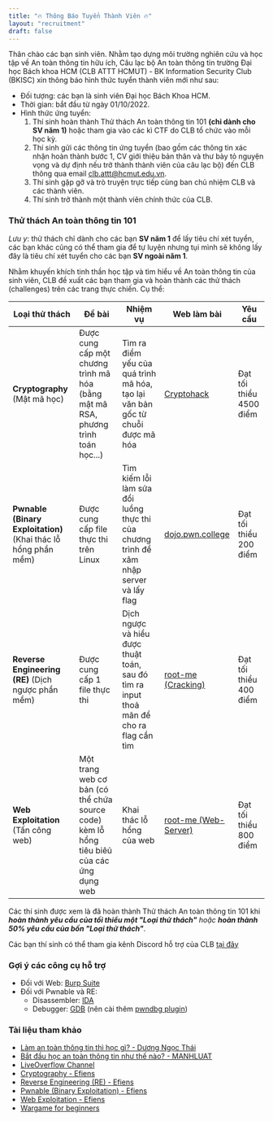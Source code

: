 ```yaml
---
title: "🔥 Thông Báo Tuyển Thành Viên 🔥"
layout: "recruitment"
draft: false
---
```


Thân chào các bạn sinh viên. Nhằm tạo dựng môi trường nghiên cứu và học tập về An toàn thông tin hữu ích, Câu lạc bộ An toàn thông tin trường Đại học Bách khoa HCM (CLB ATTT HCMUT) - BK Information Security Club (BKISC) xin thông báo hình thức tuyển thành viên mới như sau:

- Đối tượng: các bạn là sinh viên Đại học Bách Khoa HCM.
- Thời gian: bắt đầu từ ngày 01/10/2022.
- Hình thức ứng tuyển: 
    1. Thí sinh hoàn thành Thử thách An toàn thông tin 101 **(chỉ dành cho SV năm 1)** hoặc tham gia vào các kì CTF do CLB tổ chức vào mỗi học kỳ.
    2. Thí sinh gửi các thông tin ứng tuyển (bao gồm các thông tin xác nhận hoàn thành bước 1, CV giới thiệu bản thân và thư bày tỏ nguyện vọng và dự định nếu trở thành thành viên của câu lạc bộ) đến CLB thông qua email clb.attt@hcmut.edu.vn.
    3. Thí sinh gặp gỡ và trò truyện trực tiếp cùng ban chủ nhiệm CLB và các thành viên.
    4. Thí sinh trở thành một thành viên chính thức của CLB.

### Thử thách An toàn thông tin 101
*Lưu y*: thử thách chỉ dành cho các bạn **SV năm 1** để lấy tiêu chí xét tuyển, các bạn khác cũng có thể tham gia để tự luyện nhưng tụi mình sẽ không lấy đây là tiêu chí xét tuyển cho các bạn **SV ngoài năm 1**.

Nhằm khuyến khích tinh thần học tập và tìm hiểu về An toàn thông tin của sinh viên, CLB đề xuất các bạn tham gia và hoàn thành các thử thách (challenges) trên các trang thực chiến. Cụ thể:

| Loại thử thách    | Đề bài | Nhiệm vụ | Web làm bài | Yêu cầu
|---	             |---	    |---	|---	|---	
**Cryptography** (Mật mã học) | Được cung cấp một chương trình mã hóa (bằng mật mã RSA, phương trình toán học...) | Tìm ra điểm yếu của quá trình mã hóa, tạo lại văn bản gốc từ chuỗi được mã hóa | [Cryptohack](https://cryptohack.org/) | Đạt tối thiểu 4500 điểm
**Pwnable (Binary Exploitation)** (Khai thác lỗ hổng phần mềm)| Được cung cấp file thực thi trên Linux | Tìm kiếm lỗi làm sửa đổi luồng thực thi của chương trình để xâm nhập server và lấy flag | [dojo.pwn.college](https://dojo.pwn.college/dojos) | Đạt tối thiểu 200 điểm
**Reverse Engineering (RE)** (Dịch ngược phần mềm)| Được cung cấp 1 file thực thi | Dịch ngược và hiểu được thuật toán, sau đó tìm ra input thoả mãn để cho ra flag cần tìm | [root-me (Cracking)](https://www.root-me.org/en/Challenges/Cracking/) | Đạt tối thiểu 400 điểm
**Web Exploitation** (Tấn công web)         | Một trang web cơ bản (có thể chứa source code) kèm lỗ hổng tiêu biêủ của các ứng dụng web| Khai thác lỗ hổng của web | [root-me (Web-Server)](https://www.root-me.org/en/Challenges/Web-Server) | Đạt tối thiểu 800 điểm

Các thí sinh được xem là đã hoàn thành Thử thách An toàn thông tin 101 khi ***hoàn thành yêu cầu của tối thiểu một "Loại thử thách"*** *hoặc* ***hoàn thành 50% yêu cầu của bốn "Loại thử thách"***. 

<!-- Khi hoàn thành các thử thách, thí sinh sẽ có cơ hội nhận thêm các giải thưởng và quà lưu niệm từ CLB (under-construction) -->

Các bạn thí sinh có thể tham gia kênh Discord hỗ trợ của CLB [tại đây](https://discord.gg/wf9xSVPPvn)

### Gợi ý các công cụ hỗ trợ
- Đối với Web: [Burp Suite](https://portswigger.net/burp)
- Đối với Pwnable và RE:
    + Disassembler: [IDA](https://medium.com/m/global-identity?redirectUrl=https%3A%2F%2Ftradahacking.vn%2Freversing-with-ida-from-scratch-p1-a0360893d2d5)
    + Debugger: [GDB](https://www.sourceware.org/gdb/) (nên cài thêm [pwndbg plugin](https://github.com/pwndbg/pwndbg))

### Tài liệu tham khảo
+ [Làm an toàn thông tin thì học gì? - Dương Ngọc Thái](https://vnhacker.blogspot.com/2012/05/lam-toan-thong-tin-thi-hoc-gi.html)
+ [Bắt đầu học an toàn thông tin như thế nào? - MANHLUAT](https://l4w.io/2017/07/bat-dau-hoc-an-toan-thong-tin-nhu-the-nao/)
+ [LiveOverflow Channel](https://www.youtube.com/watch?v=iyAyN3GFM7A&list=PLhixgUqwRTjxglIswKp9mpkfPNfHkzyeN)
+ [Cryptography - Efiens](https://www.facebook.com/efiens.team/posts/pfbid02nSyBE8MYmgeRCqx9ZZkfvpMF8TvNx7E5m4aEhyUjL85MtBHNq5xzf6EKeGsB6EEl)
+ [Reverse Engineering (RE) - Efiens](https://www.facebook.com/efiens.team/posts/pfbid0fWhcATzEKsopfqo6nXSYWubBJhmCRcSCedcBXWyRZRWVxp6VxzqdfWhSeo4fWrBNl)
+ [Pwnable (Binary Exploitation) - Efiens](https://www.facebook.com/efiens.team/posts/pfbid0ACQgiNAANyTjTJRVcYCFSfBLYEuVyNGiz4g4w2NnULtPrzjtee5dDQiyNGfwDARnl)
+ [Web Exploitation - Efiens](https://www.facebook.com/efiens.team/posts/pfbid02uQ1rvx9GXqF7JvtL1Vzs11BY9PzK4BvM7h5HfP6kodY9o14EH4AU14W6bvDspXj3l)
+ [Wargame for beginners](https://overthewire.org/wargames/bandit)
